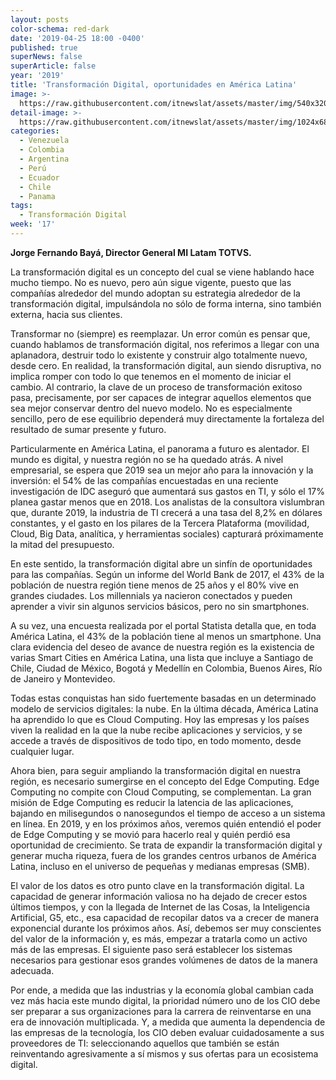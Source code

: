 ```yaml
---
layout: posts
color-schema: red-dark
date: '2019-04-25 18:00 -0400'
published: true
superNews: false
superArticle: false
year: '2019'
title: 'Transformación Digital, oportunidades en América Latina'
image: >-
  https://raw.githubusercontent.com/itnewslat/assets/master/img/540x320/Jorge-Fernando-Baya-p.jpg
detail-image: >-
  https://raw.githubusercontent.com/itnewslat/assets/master/img/1024x680/Jorge-Fernando-Baya-g.jpg
categories:
  - Venezuela
  - Colombia
  - Argentina
  - Perú
  - Ecuador
  - Chile
  - Panama
tags:
  - Transformación Digital
week: '17'
---
```


**Jorge Fernando Bayá, Director General MI Latam TOTVS.**

La transformación digital es un concepto del cual se viene hablando hace mucho tiempo. No es nuevo, pero aún sigue vigente, puesto que las compañías alrededor del mundo adoptan su estrategia alrededor de la transformación digital, impulsándola no sólo de forma interna, sino también externa, hacia sus clientes.

Transformar no (siempre) es reemplazar. Un error común es pensar que, cuando hablamos de transformación digital, nos referimos a llegar con una aplanadora, destruir todo lo existente y construir algo totalmente nuevo, desde cero. En realidad, la transformación digital, aun siendo disruptiva, no implica romper con todo lo que tenemos en el momento de iniciar el cambio. Al contrario, la clave de un proceso de transformación exitoso pasa, precisamente, por ser capaces de integrar aquellos elementos que sea mejor conservar dentro del nuevo modelo. No es especialmente sencillo, pero de ese equilibrio dependerá muy directamente la fortaleza del resultado de sumar presente y futuro.

Particularmente en América Latina, el panorama a futuro es alentador. El mundo es digital, y nuestra región no se ha quedado atrás.  A nivel empresarial, se espera que 2019 sea un mejor año para la innovación y la inversión: el 54% de las compañías encuestadas en una reciente investigación de IDC aseguró que aumentará sus gastos en TI, y sólo el 17% planea gastar menos que en 2018.  Los analistas de la consultora vislumbran que, durante 2019, la industria de TI crecerá a una tasa del 8,2% en dólares constantes, y el gasto en los pilares de la Tercera Plataforma (movilidad, Cloud, Big Data, analítica, y herramientas sociales) capturará próximamente la mitad del presupuesto.
 
En este sentido, la transformación digital abre un sinfín de oportunidades para las compañías. Según un informe del World Bank de 2017, el 43% de la población de nuestra región tiene menos de 25 años y el 80% vive en grandes ciudades. Los millennials ya nacieron conectados y pueden aprender a vivir sin algunos servicios básicos, pero no sin smartphones.
 
A su vez, una encuesta realizada por el portal Statista detalla que, en toda América Latina, el 43% de la población tiene al menos un smartphone. Una clara evidencia del deseo de avance de nuestra región es la existencia de varias Smart Cities en América Latina, una lista que incluye a Santiago de Chile, Ciudad de México, Bogotá y Medellín en Colombia, Buenos Aires, Río de Janeiro y Montevideo. 

Todas estas conquistas han sido fuertemente basadas en un determinado modelo de servicios digitales: la nube. En la última década, América Latina ha aprendido lo que es Cloud Computing. Hoy las empresas y los países viven la realidad en la que la nube recibe aplicaciones y servicios, y se accede a través de dispositivos de todo tipo, en todo momento, desde cualquier lugar.

Ahora bien, para seguir ampliando la transformación digital en nuestra región, es necesario sumergirse en el concepto del Edge Computing. Edge Computing no compite con Cloud Computing, se complementan. La gran misión de Edge Computing es reducir la latencia de las aplicaciones, bajando en milisegundos o nanosegundos el tiempo de acceso a un sistema en línea. En 2019, y en los próximos años, veremos quién entendió el poder de Edge Computing y se movió para hacerlo real y quién perdió esa oportunidad de crecimiento. Se trata de expandir la transformación digital y generar mucha riqueza, fuera de los grandes centros urbanos de América Latina, incluso en el universo de pequeñas y medianas empresas (SMB). 
 
El valor de los datos es otro punto clave en la transformación digital. La capacidad de generar información valiosa no ha dejado de crecer estos últimos tiempos, y con la llegada de Internet de las Cosas, la Inteligencia Artificial, G5, etc., esa capacidad de recopilar datos va a crecer de manera exponencial durante los próximos años. Así, debemos ser muy conscientes del valor de la información y, es más, empezar a tratarla como un activo más de las empresas. El siguiente paso será establecer los sistemas necesarios para gestionar esos grandes volúmenes de datos de la manera adecuada.

Por ende, a medida que las industrias y la economía global cambian cada vez más hacia este mundo digital, la prioridad número uno de los CIO debe ser preparar a sus organizaciones para la carrera de reinventarse en una era de innovación multiplicada. Y, a medida que aumenta la dependencia de las empresas de la tecnología, los CIO deben evaluar cuidadosamente a sus proveedores de TI: seleccionando aquellos que también se están reinventando agresivamente a sí mismos y sus ofertas para un ecosistema digital. 